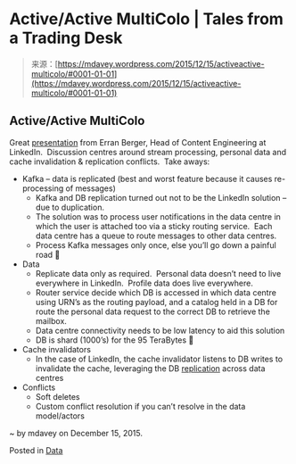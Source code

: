<!--yml
category: 未分类
date: 2024-05-18 05:37:02
-->

# Active/Active MultiColo | Tales from a Trading Desk

> 来源：[https://mdavey.wordpress.com/2015/12/15/activeactive-multicolo/#0001-01-01](https://mdavey.wordpress.com/2015/12/15/activeactive-multicolo/#0001-01-01)

## Active/Active MultiColo

Great [presentation](http://www.infoq.com/presentations/linkedin-scalability-arch) from Erran Berger, Head of Content Engineering at LinkedIn.  Discussion centres around stream processing, personal data and cache invalidation & replication conflicts.  Take aways:

*   Kafka – data is replicated (best and worst feature because it causes re-processing of messages)
    *   Kafka and DB replication turned out not to be the LinkedIn solution – due to duplication.
    *   The solution was to process user notifications in the data centre in which the user is attached too via a sticky routing service.  Each data centre has a queue to route messages to other data centres.
    *   Process Kafka messages only once, else you’ll go down a painful road 🙂
*   Data
    *   Replicate data only as required.  Personal data doesn’t need to live everywhere in LinkedIn.  Profile data does live everywhere.
    *   Router service decide which DB is accessed in which data centre using URN’s as the routing payload, and a catalog held in a DB for route the personal data request to the correct DB to retrieve the mailbox.
    *   Data centre connectivity needs to be low latency to aid this solution
    *   DB is shard (1000’s) for the 95 TeraBytes 🙂
*   Cache invalidators
    *   In the case of LinkedIn, the cache invalidator listens to DB writes to invalidate the cache, leveraging the DB [replication](https://engineering.linkedin.com/data-replication/open-sourcing-databus-linkedins-low-latency-change-data-capture-system) across data centres
*   Conflicts
    *   Soft deletes
    *   Custom conflict resolution if you can’t resolve in the data model/actors

~ by mdavey on December 15, 2015.

Posted in [Data](https://mdavey.wordpress.com/category/data/)